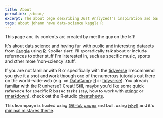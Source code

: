 ```yaml
---
title: About
permalink: /about/
excerpt: The about page describing Just Analyzed!'s inspiration and basic technology used
tags: about johann hawe data-science kaggle R
---
```


This page and its contents are created by me: the guy on the left!

It's about data science and having fun with public and interesting datasets
from [Kaggle](https://www.kaggle.com) using [R](www.r-project.de).
Spoiler alert: I'll sporadically talk about or include references to other stuff
I'm interested in, such as specific music, sports and other more 'non-sciency'
stuff.

If you are not familiar with R or specifically with the [tidyverse](https://www.tidyverse.org/)
I recommend you give it a shot and work through one of the numerous tutorials out there
on the world-wide-web (e.g. on [DataCamp](www.datacamp.com): [R](https://www.datacamp.com/courses/free-introduction-to-r) or
[tidyverse](https://www.datacamp.com/courses/introduction-to-the-tidyverse)).
You already familiar with the R universe? Great!
Still, maybe you'd like some quick reference for specific R based tasks (say,
how to work with [stringr](https://github.com/rstudio/cheatsheets/blob/master/strings.pdf) or [rmarkdown](https://github.com/rstudio/cheatsheets/blob/master/rmarkdown-2.0.pdf)), check
out the R-studio [cheatsheets](https://github.com/rstudio/cheatsheets).

This homepage is hosted using [GitHub pages](https://pages.github.com/)
and built using [jekyll](https://jekyllrb.com/) and it's
[minimal mistakes theme](https://mmistakes.github.io/minimal-mistakes/).
